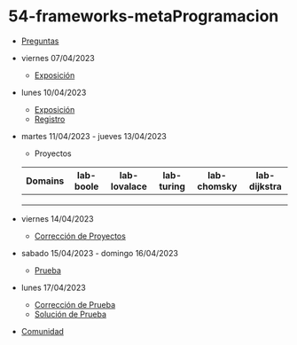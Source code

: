 # 54-frameworks-metaProgramacion

- [Preguntas](https://escuela.it/master-programacion-diseno-software)
- viernes 07/04/2023
  - [Exposición](https://escuela.it/master-programacion-diseno-software)
- lunes 10/04/2023
  - [Exposición](https://escuela.it/master-programacion-diseno-software)
  - [Registro](https://forms.gle/pA2QvsW32P4KtTD77)
- martes 11/04/2023 - jueves 13/04/2023
  - Proyectos
  
  |Domains|lab-boole|lab-lovalace|lab-turing|lab-chomsky|lab-dijkstra|
  |-------|---------|------------|----------|-----------|--------------|
  |       |         |            |          |           |              |
  |       |         |            |          |           |              |
  |       |         |            |          |           |              |
- viernes 14/04/2023
  - [Corrección de Proyectos](https://escuela.it/master-programacion-diseno-software)
- sabado 15/04/2023 - domingo 16/04/2023
  - [Prueba](https://forms.gle/hB9UJoN2PYiexctH8)
- lunes 17/04/2023
  - [Corrección de Prueba](https://escuela.it/master-programacion-diseno-software)
  - [Solución de Prueba](https://docs.google.com/spreadsheets/d/1Uwtqa5VdD5wK2X7eLgkS6_th16aPnsW8pa5Ft2TyLPo/edit#gid=0)
- [Comunidad](https://app.slack.com/client/T02S3KYD464/C02TPUFJLAJ)


